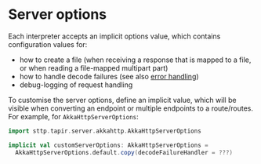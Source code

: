 # Server options

Each interpreter accepts an implicit options value, which contains configuration values for:

* how to create a file (when receiving a response that is mapped to a file, or when reading a file-mapped multipart 
  part)
* how to handle decode failures (see also [error handling](errors.md))
* debug-logging of request handling

To customise the server options, define an implicit value, which will be visible when converting an endpoint or multiple
endpoints to a route/routes. For example, for `AkkaHttpServerOptions`:

```scala
import sttp.tapir.server.akkahttp.AkkaHttpServerOptions

implicit val customServerOptions: AkkaHttpServerOptions = 
  AkkaHttpServerOptions.default.copy(decodeFailureHandler = ???)
```
